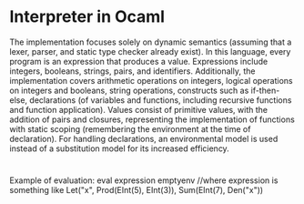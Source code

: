 # Interpreter in Ocaml

The implementation focuses solely on dynamic semantics (assuming that a lexer, parser, and static type checker already exist).
In this language, every program is an expression that produces a value. Expressions include integers, booleans, strings, pairs, and identifiers.
Additionally, the implementation covers arithmetic operations on integers, logical operations on integers and booleans, string operations, constructs such as if-then-else, declarations (of variables and functions, including recursive functions and function application).
Values consist of primitive values, with the addition of pairs and closures, representing the implementation of functions with static scoping (remembering the environment at the time of declaration).
For handling declarations, an environmental model is used instead of a substitution model for its increased efficiency.
#
Example of evaluation:
eval expression emptyenv
//where expression is something like Let("x", Prod(EInt(5), EInt(3)), Sum(EInt(7), Den("x"))
